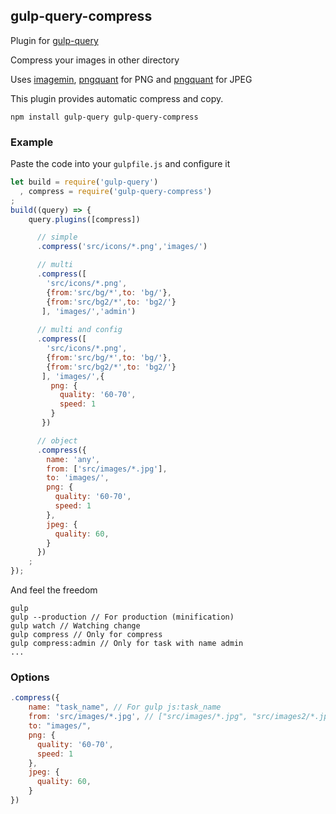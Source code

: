 ## gulp-query-compress
Plugin for [gulp-query](https://github.com/gulp-query/gulp-query)

Compress your images in other directory

Uses [imagemin](https://www.npmjs.com/package/imagemin),
[pngquant](https://www.npmjs.com/package/imagemin-pngquant) for PNG and
[pngquant](https://www.npmjs.com/package/imagemin-mozjpeg) for JPEG

This plugin provides automatic compress and copy.

```
npm install gulp-query gulp-query-compress
```

### Example
Paste the code into your `gulpfile.js` and configure it
```javascript
let build = require('gulp-query')
  , compress = require('gulp-query-compress')
;
build((query) => {
    query.plugins([compress])

      // simple
      .compress('src/icons/*.png','images/')

      // multi
      .compress([
        'src/icons/*.png',
        {from:'src/bg/*',to: 'bg/'},
        {from:'src/bg2/*',to: 'bg2/'}
       ], 'images/','admin')
       
      // multi and config
      .compress([
        'src/icons/*.png',
        {from:'src/bg/*',to: 'bg/'},
        {from:'src/bg2/*',to: 'bg2/'}
       ], 'images/',{
         png: {
           quality: '60-70',
           speed: 1
         }
       })

      // object
      .compress({
        name: 'any',
        from: ['src/images/*.jpg'],
        to: 'images/',
        png: {
          quality: '60-70',
          speed: 1
        },
        jpeg: {
          quality: 60,
        }
      })
    ;
});
```
And feel the freedom
```
gulp
gulp --production // For production (minification)
gulp watch // Watching change
gulp compress // Only for compress
gulp compress:admin // Only for task with name admin
...
```

### Options
```javascript
.compress({
    name: "task_name", // For gulp js:task_name 
    from: 'src/images/*.jpg', // ["src/images/*.jpg", "src/images2/*.jpg"]
    to: "images/",
    png: {
      quality: '60-70',
      speed: 1
    },
    jpeg: {
      quality: 60,
    }
})
```